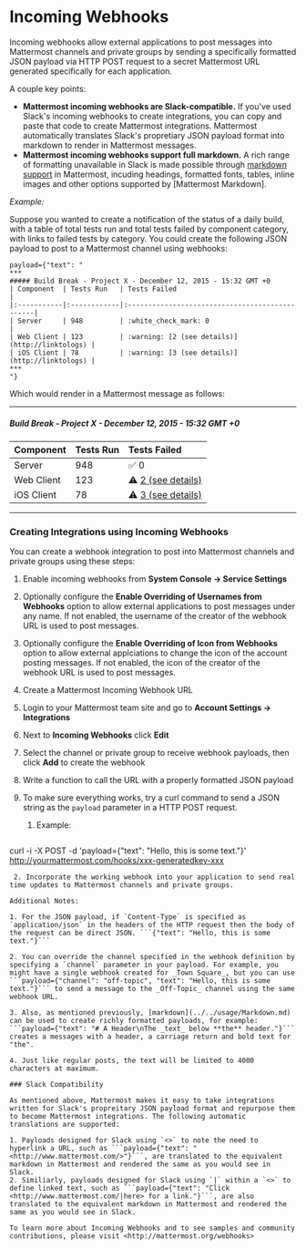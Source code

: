 # Incoming Webhooks

Incoming webhooks allow external applications to post messages into Mattermost channels and private groups by sending a specifically formatted JSON payload via HTTP POST request to a secret Mattermost URL generated specifically for each application. 

A couple key points: 

- **Mattermost incoming webhooks are Slack-compatible.** If you've used Slack's incoming webhooks to create integrations, you can copy and paste that code to create Mattermost integrations. Mattermost automatically translates Slack's propretiary JSON payload format into markdown to render in Mattermost messages. 
- **Mattermost incoming webhooks support full markdown.** A rich range of formatting unavailable in Slack is made possible through [markdown support](../../usage/Markdown.md) in Mattermost, incuding headings, formatted fonts, tables, inline images and other options supported by [Mattermost Markdown].

_Example:_

Suppose you wanted to create a notification of the status of a daily build, with a table of total tests run and total tests failed by component category, with links to failed tests by category. You could create the following JSON payload to post to a Mattermost channel using webhooks: 

```
payload={"text": "
*** 
##### Build Break - Project X - December 12, 2015 - 15:32 GMT +0
| Component  | Tests Run   | Tests Failed                                   |
|:-----------|:------------|:-----------------------------------------------|
| Server     | 948         | :white_check_mark: 0                           |
| Web Client | 123         | :warning: [2 (see details)](http://linktologs) |
| iOS Client | 78          | :warning: [3 (see details)](http://linktologs) |
***
"}
```
Which would render in a Mattermost message as follows:

*** 
##### Build Break - Project X - December 12, 2015 - 15:32 GMT +0
| Component  | Tests Run   | Tests Failed |
|:------------ |:---------------|:-----|
| Server | 948       |  :white_check_mark: 0 |
| Web Client | 123              |   :warning: [2 (see details)](http://linktologs) |
| iOS Client | 78        |    :warning: [3 (see details)](http://linktologs) |
*** 

### Creating Integrations using Incoming Webhooks
You can create a webhook integration to post into Mattermost channels and private groups using these steps: 

1. Enable incoming webhooks from **System Console -> Service Settings**  

 1. Optionally configure the **Enable Overriding of Usernames from Webhooks** option to allow external applications to post messages under any name. If not enabled, the username of the creator of the webhook URL is used to post messages.
 2. Optionally configure the **Enable Overriding of Icon from Webhooks** option to allow external applciations to change the icon of the account posting messages. If not enabled, the icon of the creator of the webhook URL is used to post messages. 
2. Create a Mattermost Incoming Webhook URL
 1. Login to your Mattermost team site and go to **Account Settings -> Integrations**
 2. Next to **Incoming Webhooks** click **Edit**
 3. Select the channel or private group to receive webhook payloads, then click **Add** to create the webhook

3. Write a function to call the URL with a properly formatted JSON payload
 1. To make sure everything works, try a curl command to send a JSON string as the `payload` parameter in a HTTP POST request.
     1. Example: 
     ```
curl -i -X POST -d 'payload={"text": "Hello, this is some text."}' http://yourmattermost.com/hooks/xxx-generatedkey-xxx
```
 2. Incorporate the working webhook into your application to send real time updates to Mattermost channels and private groups.

Additional Notes:

1. For the JSON payload, if `Content-Type` is specified as `application/json` in the headers of the HTTP request then the body of the request can be direct JSON. ```{"text": "Hello, this is some text."}```  

2. You can override the channel specified in the webhook definition by specifying a `channel` parameter in your payload. For example, you might have a single webhook created for _Town Square_, but you can use ```payload={"channel": "off-topic", "text": "Hello, this is some text."}``` to send a message to the _Off-Topic_ channel using the same webhook URL.  

3. Also, as mentioned previously, [markdown](../../usage/Markdown.md) can be used to create richly formatted payloads, for example: ```payload={"text": "# A Header\nThe _text_ below **the** header."}``` creates a messages with a header, a carriage return and bold text for "the".  

4. Just like regular posts, the text will be limited to 4000 characters at maximum.

### Slack Compatibility 

As mentioned above, Mattermost makes it easy to take integrations written for Slack's propreitary JSON payload format and repurpose them to become Mattermost integrations. The following automatic translations are supported: 

1. Payloads designed for Slack using `<>` to note the need to hyperlink a URL, such as ```payload={"text": "<http://www.mattermost.com/>"}```, are translated to the equivalent markdown in Mattermost and rendered the same as you would see in Slack. 
2. Similiarly, payloads designed for Slack using `|` within a `<>` to define linked text, such as ```payload={"text": "Click <http://www.mattermost.com/|here> for a link."}```, are also translated to the equivalent markdown in Mattermost and rendered the same as you would see in Slack. 

To learn more about Incoming Webhooks and to see samples and community contributions, please visit <http://mattermost.org/webhooks>

